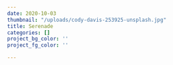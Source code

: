 ```yaml
---
date: 2020-10-03
thumbnail: "/uploads/cody-davis-253925-unsplash.jpg"
title: Serenade
categories: []
project_bg_color: ''
project_fg_color: ''

---
```

